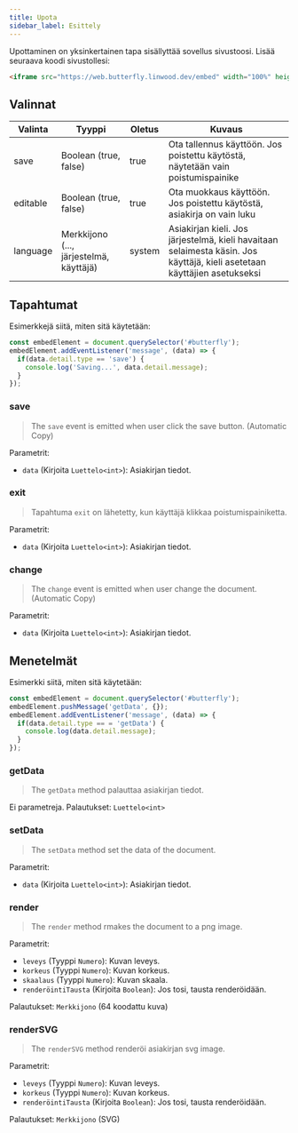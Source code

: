 ```yaml
---
title: Upota
sidebar_label: Esittely
---
```


Upottaminen on yksinkertainen tapa sisällyttää sovellus sivustoosi. Lisää seuraava koodi sivustollesi:

```html
<iframe src="https://web.butterfly.linwood.dev/embed" width="100%" height="500px" allowtransparency="true"></iframe>
```

## Valinnat

| Valinta  | Tyyppi                                  | Oletus | Kuvaus                                                                                                                    |
| -------- | --------------------------------------- | ------ | ------------------------------------------------------------------------------------------------------------------------- |
| save     | Boolean (true, false)                   | true   | Ota tallennus käyttöön. Jos poistettu käytöstä, näytetään vain poistumispainike                                           |
| editable | Boolean (true, false)                   | true   | Ota muokkaus käyttöön. Jos poistettu käytöstä, asiakirja on vain luku                                                     |
| language | Merkkijono (..., järjestelmä, käyttäjä) | system | Asiakirjan kieli. Jos järjestelmä, kieli havaitaan selaimesta käsin. Jos käyttäjä, kieli asetetaan käyttäjien asetukseksi |

## Tapahtumat

Esimerkkejä siitä, miten sitä käytetään:

```javascript
const embedElement = document.querySelector('#butterfly');
embedElement.addEventListener('message', (data) => {
  if(data.detail.type == 'save') {
    console.log('Saving...', data.detail.message);
  }
});
```

### save

> The `save` event is emitted when user click the save button. (Automatic Copy)

Parametrit:

* `data` (Kirjoita `Luettelo<int>`): Asiakirjan tiedot.

### exit

> Tapahtuma `exit` on lähetetty, kun käyttäjä klikkaa poistumispainiketta.

Parametrit:

* `data` (Kirjoita `Luettelo<int>`): Asiakirjan tiedot.

### change

> The `change` event is emitted when user change the document. (Automatic Copy)

Parametrit:

* `data` (Kirjoita `Luettelo<int>`): Asiakirjan tiedot.

## Menetelmät

Esimerkki siitä, miten sitä käytetään:

```javascript
const embedElement = document.querySelector('#butterfly');
embedElement.pushMessage('getData', {});
embedElement.addEventListener('message', (data) => {
  if(data.detail.type == = 'getData') {
    console.log(data.detail.message);
  }
});
```

### getData

> The `getData` method palauttaa asiakirjan tiedot.

Ei parametreja. Palautukset: `Luettelo<int>`

### setData

> The `setData` method set the data of the document.

Parametrit:

* `data` (Kirjoita `Luettelo<int>`): Asiakirjan tiedot.

### render

> The `render` method rmakes the document to a png image.

Parametrit:

* `leveys` (Tyyppi `Numero`): Kuvan leveys.
* `korkeus` (Tyyppi `Numero`): Kuvan korkeus.
* `skaalaus` (Tyyppi `Numero`): Kuvan skaala.
* `renderöintiTausta` (Kirjoita `Boolean`): Jos tosi, tausta renderöidään.

Palautukset: `Merkkijono` (64 koodattu kuva)

### renderSVG

> The `renderSVG` method renderöi asiakirjan svg image.

Parametrit:

* `leveys` (Tyyppi `Numero`): Kuvan leveys.
* `korkeus` (Tyyppi `Numero`): Kuvan korkeus.
* `renderöintiTausta` (Kirjoita `Boolean`): Jos tosi, tausta renderöidään.

Palautukset: `Merkkijono` (SVG)
